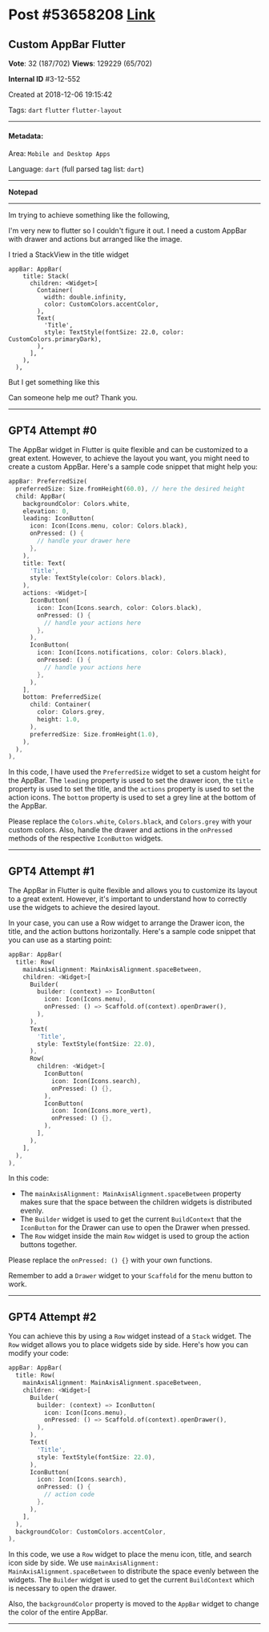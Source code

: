 
# Post \#53658208 [Link](https://stackoverflow.com/questions/53658208/)

## Custom AppBar Flutter

**Vote**: 32 (187/702) **Views**: 129229 (65/702) 

**Internal ID** \#3-12-552

Created at 2018-12-06 19:15:42

Tags: `dart` `flutter` `flutter-layout`

----------

#### Metadata:

Area: `Mobile and Desktop Apps`

Language: `dart` (full parsed tag list: `dart`)

----------

**Notepad**


----------

Im trying to achieve something like the following, 
[](https://i.stack.imgur.com/xRIAc.png)

I'm very new to flutter so I couldn't figure it out.
I need a custom AppBar with drawer and actions but arranged like the image.

I tried a StackView in the title widget

```
appBar: AppBar(
    title: Stack(
      children: <Widget>[
        Container(
          width: double.infinity,
          color: CustomColors.accentColor,
        ),
        Text(
          'Title',
          style: TextStyle(fontSize: 22.0, color: CustomColors.primaryDark),
        ),
      ],
    ),
  ),
```


But I get something like this
[](https://i.stack.imgur.com/UQW46.png)

Can someone help me out? Thank you.


----------
        
## GPT4 Attempt \#0

The AppBar widget in Flutter is quite flexible and can be customized to a great extent. However, to achieve the layout you want, you might need to create a custom AppBar. Here's a sample code snippet that might help you:

```dart
appBar: PreferredSize(
  preferredSize: Size.fromHeight(60.0), // here the desired height
  child: AppBar(
    backgroundColor: Colors.white,
    elevation: 0,
    leading: IconButton(
      icon: Icon(Icons.menu, color: Colors.black),
      onPressed: () {
        // handle your drawer here
      },
    ),
    title: Text(
      'Title',
      style: TextStyle(color: Colors.black),
    ),
    actions: <Widget>[
      IconButton(
        icon: Icon(Icons.search, color: Colors.black),
        onPressed: () {
          // handle your actions here
        },
      ),
      IconButton(
        icon: Icon(Icons.notifications, color: Colors.black),
        onPressed: () {
          // handle your actions here
        },
      ),
    ],
    bottom: PreferredSize(
      child: Container(
        color: Colors.grey,
        height: 1.0,
      ),
      preferredSize: Size.fromHeight(1.0),
    ),
  ),
),
```

In this code, I have used the `PreferredSize` widget to set a custom height for the AppBar. The `leading` property is used to set the drawer icon, the `title` property is used to set the title, and the `actions` property is used to set the action icons. The `bottom` property is used to set a grey line at the bottom of the AppBar.

Please replace the `Colors.white`, `Colors.black`, and `Colors.grey` with your custom colors. Also, handle the drawer and actions in the `onPressed` methods of the respective `IconButton` widgets.

--------

## GPT4 Attempt \#1

The AppBar in Flutter is quite flexible and allows you to customize its layout to a great extent. However, it's important to understand how to correctly use the widgets to achieve the desired layout.

In your case, you can use a Row widget to arrange the Drawer icon, the title, and the action buttons horizontally. Here's a sample code snippet that you can use as a starting point:

```dart
appBar: AppBar(
  title: Row(
    mainAxisAlignment: MainAxisAlignment.spaceBetween,
    children: <Widget>[
      Builder(
        builder: (context) => IconButton(
          icon: Icon(Icons.menu),
          onPressed: () => Scaffold.of(context).openDrawer(),
        ),
      ),
      Text(
        'Title',
        style: TextStyle(fontSize: 22.0),
      ),
      Row(
        children: <Widget>[
          IconButton(
            icon: Icon(Icons.search),
            onPressed: () {},
          ),
          IconButton(
            icon: Icon(Icons.more_vert),
            onPressed: () {},
          ),
        ],
      ),
    ],
  ),
),
```

In this code:

- The `mainAxisAlignment: MainAxisAlignment.spaceBetween` property makes sure that the space between the children widgets is distributed evenly.
- The `Builder` widget is used to get the current `BuildContext` that the `IconButton` for the Drawer can use to open the Drawer when pressed.
- The `Row` widget inside the main `Row` widget is used to group the action buttons together.

Please replace the `onPressed: () {}` with your own functions.

Remember to add a `Drawer` widget to your `Scaffold` for the menu button to work.

--------

## GPT4 Attempt \#2

You can achieve this by using a `Row` widget instead of a `Stack` widget. The `Row` widget allows you to place widgets side by side. Here's how you can modify your code:

```dart
appBar: AppBar(
  title: Row(
    mainAxisAlignment: MainAxisAlignment.spaceBetween,
    children: <Widget>[
      Builder(
        builder: (context) => IconButton(
          icon: Icon(Icons.menu),
          onPressed: () => Scaffold.of(context).openDrawer(),
        ),
      ),
      Text(
        'Title',
        style: TextStyle(fontSize: 22.0),
      ),
      IconButton(
        icon: Icon(Icons.search),
        onPressed: () {
          // action code
        },
      ),
    ],
  ),
  backgroundColor: CustomColors.accentColor,
),
```

In this code, we use a `Row` widget to place the menu icon, title, and search icon side by side. We use `mainAxisAlignment: MainAxisAlignment.spaceBetween` to distribute the space evenly between the widgets. The `Builder` widget is used to get the current `BuildContext` which is necessary to open the drawer.

Also, the `backgroundColor` property is moved to the `AppBar` widget to change the color of the entire AppBar.

--------
